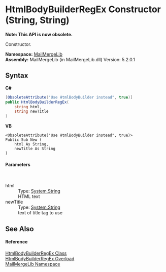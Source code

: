 # HtmlBodyBuilderRegEx Constructor (String, String)
 

**Note: This API is now obsolete.**

Constructor.

**Namespace:**&nbsp;<a href="31c6ebbe-d683-7561-7308-5a5ee1f76bf5">MailMergeLib</a><br />**Assembly:**&nbsp;MailMergeLib (in MailMergeLib.dll) Version: 5.2.0.1

## Syntax

**C#**<br />
``` C#
[ObsoleteAttribute("Use HtmlBodyBuilder instead", true)]
public HtmlBodyBuilderRegEx(
	string html,
	string newTitle
)
```

**VB**<br />
``` VB
<ObsoleteAttribute("Use HtmlBodyBuilder instead", true)>
Public Sub New ( 
	html As String,
	newTitle As String
)
```


#### Parameters
&nbsp;<dl><dt>html</dt><dd>Type: <a href="http://msdn2.microsoft.com/en-us/library/s1wwdcbf" target="_blank">System.String</a><br />HTML text</dd><dt>newTitle</dt><dd>Type: <a href="http://msdn2.microsoft.com/en-us/library/s1wwdcbf" target="_blank">System.String</a><br />text of title tag to use</dd></dl>

## See Also


#### Reference
<a href="f31ff461-e0a2-c8b2-5980-da96b3775527">HtmlBodyBuilderRegEx Class</a><br /><a href="55aba29a-0e74-dd91-90a0-bb6a24d19333">HtmlBodyBuilderRegEx Overload</a><br /><a href="31c6ebbe-d683-7561-7308-5a5ee1f76bf5">MailMergeLib Namespace</a><br />